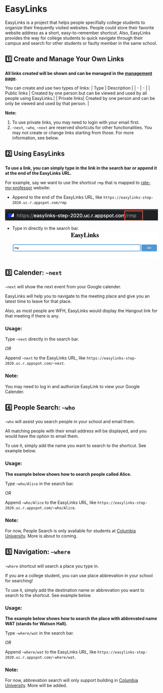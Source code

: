 # EasyLinks
EasyLinks is a project that helps people specifially college students to organize their frequently visited websites. People could store their favorite website address as a short, easy-to-remember shortcut. Also, EasyLinks provides the way for college students to quick navigate through their campus and search for other students or faulty member in the same school.

## :one: Create and Manage Your Own Links
**All links created will be shown and can be managed in the [management page](https://easylinks-step-2020.uc.r.appspot.com/manage.html).**

You can create and use two types of links:
| Type | Description |
| - | - |
| Public links | Created by one person but can be viewed and used by all people using EasyLinks.|
| Private links| Created by one person and can be only be viewed and used by that person.       |

**Note:**
  1. To use private links, you may need to login with your email first.
  2. `~next`, `~who`, `~next` are reserved shortcuts for other functionalities. You may not create or change links starting from those. For more information, see below.

## :two: Using EasyLinks
**To use a link, you can simply type in the link in the search bar or append it at the end of the EasyLinks URL.**

For example, say we want to use the shortcut `rmp` that is mapped to [rate-my-professor](https://www.ratemyprofessors.com/) website:
- Append to the end of the EasyLinks URL, like `https://easylinks-step-2020.uc.r.appspot.com/rmp`

![Image of typing URL](URL.png)

- Type in directly in the search bar.
![Image of typing in search bar](searchbar.png)

## :three: Calender: `~next`
`~next` will show the next event from your Google calender. 

EasyLinks will help you to navigate to the meeting place and give you an latest time to leave for that place.

Also, as most people are WFH, EasyLinks would display the Hangout link for that meeting if there is any.

### Usage: ###

Type `~next` directly in the search bar.

*OR* 

Append `~next` to the EasyLinks URL, like `https://easylinks-step-2020.uc.r.appspot.com/~next`.

### Note: ###
You may need to log in and authorize EasyLink to view your Google Calender.

## :four: People Search: `~who` ###
`~who` will assist you search people in your school and email them.

All matching people with their email address will be displayed, and you would have the option to email them.

To use it, simply add the name you want to search to the shortcut. See example below.

### Usage: ### 
**The example below shows how to search people called Alice.**

Type `~who/Alice` in the search bar.

*OR*

Append `~who/Alice` to the EasyLinks URL, like `https://easylinks-step-2020.uc.r.appspot.com/~who/Alice`.

### Note: ###
For now, People Search is only avaliable for students at [Columbia University](https://www.columbia.edu/). More is about to coming.

## :five: Navigation: `~where` ##
`~where` shortcut will search a place you type in.

If you are a college student, you can use place abbrevation in your school for searching!

To use it, simply add the destination name or abbrevation you want to search to the shortcut. See example below.

### Usage: ###
**The example below shows how to search the place with abbrevated name WAT (stands for Watson Hall).**

Type `~where/wat` in the search bar.

*OR*

Append `~where/wat` to the EasyLinks URL, like `https://easylinks-step-2020.uc.r.appspot.com/~where/wat`.

### Note: ###
For now, abbrevation search will only support building in [Columbia University](https://www.columbia.edu/). More will be added. 

